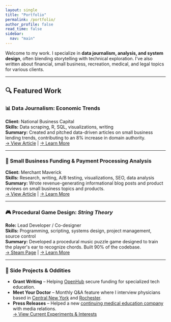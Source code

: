 ```yaml
---
layout: single
title: "Portfolio"
permalink: /portfolio/
author_profile: false
read_time: false
sidebar:
  nav: "main"
---
```

Welcome to my work. I specialize in **data journalism, analysis, and system design**, often blending storytelling with technical exploration. I've also written about financial, small business, recreation, medical, and legal topics for various clients.

---

## 🔍 Featured Work

### 📊 Data Journalism: Economic Trends
**Client:** National Business Capital    
**Skills:** Data scraping, R, SQL, visualizations, writing    
**Summary:** Created and pitched data-driven articles on small business lending trends, contributing to an 8% increase in domain authority.    
[→ View Article](https://www.nationalbusinesscapital.com/data-reports/states-least-likely-to-survive-recession/) | [→ Learn More](/portfolio/economic-trends/)  

---

### 💸 Small Business Funding & Payment Processing Analysis
**Client:** Merchant Maverick    
**Skills:** Research, writing, A/B testing, visualizations, SEO, data analysis    
**Summary:** Wrote revenue-generating informational blog posts and product reviews on small business topics and products.       
[→ View Article](https://www.merchantmaverick.com/reviews/stripe-review/) | [→ Learn More](/portfolio/small-business-writing/)  

---

### 🎮 Procedural Game Design: *String Theory*
**Role:** Lead Developer / Co-designer    
**Skills:** Programming, scripting, systems design, project management, source control     
**Summary:** Developed a procedural music puzzle game designed to train the player's ear to recognize chords. Built 90% of the codebase.    
[→ Steam Page](https://store.steampowered.com/app/402150/String_Theory/) | [→ Learn More](/portfolio/game-design/)  

---

### 🧠 Side Projects & Oddities
- **Grant Writing** – Helping [OpenHub](https://openhubproject.com/) secure funding for specialized tech education. 
- **Meet Your Doctor** – Monthly Q&A feature where I interview physicians based in [Central New York](https://www.cnyhealth.com/) and [Rochester](https://www.gvhealthnews.com/).  
- **Press Releases** – Helped a new [continuing medical education company](https://qdcme.com/) with media relations.  
[→ View Current Experiments & Interests](/now/)
